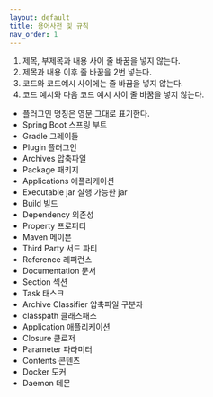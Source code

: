 ```yaml
---
layout: default
title: 용어사전 및 규칙
nav_order: 1
---
```


1. 제목, 부제목과 내용 사이 줄 바꿈을 넣지 않는다.
2. 제목과 내용 이후 줄 바꿈을 2번 넣는다.
3. 코드와 코드예시 사이에는 줄 바꿈을 넣지 않는다.
4. 코드 예시와 다음 코드 예시 사이 줄 바꿈을 넣지 않는다.

- 플러그인 명칭은 영문 그대로 표기한다.
- Spring Boot 스프링 부트
- Gradle 그레이들
- Plugin 플러그인
- Archives 압축파일
- Package 패키지
- Applications 애플리케이션
- Executable jar 실행 가능한 jar
- Build 빌드
- Dependency 의존성
- Property 프로퍼티
- Maven 메이븐
- Third Party 서드 파티
- Reference 레퍼런스
- Documentation 문서
- Section 섹션
- Task 태스크
- Archive Classifier 압축파일 구분자
- classpath 클래스패스
- Application 애플리케이션
- Closure 클로저
- Parameter 파라미터
- Contents 콘텐츠
- Docker 도커
- Daemon 데몬